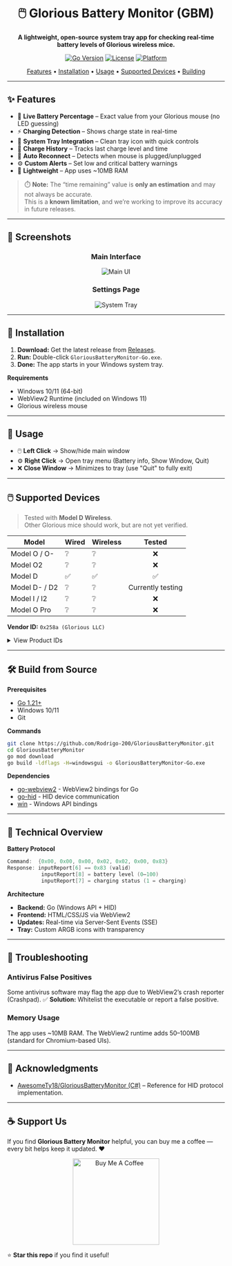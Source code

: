 <div align="center">

# 🖱️ Glorious Battery Monitor (GBM)

**A lightweight, open-source system tray app for checking real-time battery levels of Glorious wireless mice.**

[![Go Version](https://img.shields.io/badge/Go-1.21+-00ADD8?style=flat&logo=go)](https://go.dev/)
[![License](https://img.shields.io/badge/License-MIT-blue.svg)](LICENSE)
[![Platform](https://img.shields.io/badge/Platform-Windows-0078D6?style=flat&logo=windows)](https://www.microsoft.com/windows)

[Features](#-features) • [Installation](#-installation) • [Usage](#-usage) • [Supported Devices](#-supported-devices) • [Building](#-building-from-source)

</div>

---

## ✨ Features

- 🔋 **Live Battery Percentage** – Exact value from your Glorious mouse (no LED guessing)
- ⚡ **Charging Detection** – Shows charge state in real-time
- 🎯 **System Tray Integration** – Clean tray icon with quick controls
- 📅 **Charge History** – Tracks last charge level and time
- 🔄 **Auto Reconnect** – Detects when mouse is plugged/unplugged
- ⚙️ **Custom Alerts** – Set low and critical battery warnings
- 💾 **Lightweight** – App uses ~10MB RAM

> ⏱️ **Note:** The “time remaining” value is **only an estimation** and may not always be accurate.  
> This is a **known limitation**, and we’re working to improve its accuracy in future releases.

---

## 📸 Screenshots

<div align="center">

### Main Interface
![Main UI](docs/main-page.png)

### Settings Page
![System Tray](docs/settings-page.png)

</div>

---

## 🚀 Installation

1. **Download:** Get the latest release from [Releases](../../releases).  
2. **Run:** Double-click `GloriousBatteryMonitor-Go.exe`.  
3. **Done:** The app starts in your Windows system tray.  

**Requirements**
- Windows 10/11 (64-bit)
- WebView2 Runtime (included on Windows 11)
- Glorious wireless mouse

---

## 📖 Usage

- 🖱️ **Left Click** → Show/hide main window  
- ⚙️ **Right Click** → Open tray menu (Battery info, Show Window, Quit)  
- ❌ **Close Window** → Minimizes to tray (use "Quit" to fully exit)

---

## 🖱️ Supported Devices

> Tested with **Model D Wireless**.  
> Other Glorious mice should work, but are not yet verified.

| Model | Wired | Wireless | Tested |
|--------|--------|-----------|:------:|
| Model O / O- | ❔ | ❔ | ❌ |
| Model O2 | ❔ | ❔ | ❌ |
| Model D | ✅ | ✅ | ✅ |
| Model D- / D2 | ❔ | ❔ | Currently testing |
| Model I / I2 | ❔ | ❔ | ❌ |
| Model O Pro | ❔ | ❔ | ❌ |

**Vendor ID:** `0x258a (Glorious LLC)`

<details>
<summary>View Product IDs</summary>

```

Model O:      0x2011 (Wired), 0x2013 (Wireless)
Model O-:     0x2019 (Wired), 0x2024 (Wireless)
Model O Pro:  0x2017 (Wired), 0x2018 (Wireless)
Model O2:     0x2009 (Wired), 0x200b (Wireless)
Model D:      0x2012 (Wired), 0x2023 (Wireless)
Model D-:     0x2015 (Wired), 0x2025 (Wireless)
Model D2:     0x2031 (Wired), 0x2033 (Wireless)
Model I:      0x2036 (Wired), 0x2046 (Wireless)
Model I2:     0x2014 (Wired), 0x2016 (Wireless)

````

</details>

---

## 🛠️ Build from Source

**Prerequisites**
- [Go 1.21+](https://go.dev/dl/)
- Windows 10/11
- Git

**Commands**
```bash
git clone https://github.com/Rodrigo-200/GloriousBatteryMonitor.git
cd GloriousBatteryMonitor
go mod download
go build -ldflags -H=windowsgui -o GloriousBatteryMonitor-Go.exe
````

**Dependencies**

- [go-webview2](https://github.com/jchv/go-webview2) - WebView2 bindings for Go
- [go-hid](https://github.com/sstallion/go-hid) - HID device communication
- [win](https://github.com/lxn/win) - Windows API bindings

---

## 🔧 Technical Overview

**Battery Protocol**

```go
Command:  {0x00, 0x00, 0x00, 0x02, 0x02, 0x00, 0x83}
Response: inputReport[6] == 0x83 (valid)
           inputReport[8] = battery level (0–100)
           inputReport[7] = charging status (1 = charging)
```

**Architecture**

* **Backend:** Go (Windows API + HID)
* **Frontend:** HTML/CSS/JS via WebView2
* **Updates:** Real-time via Server-Sent Events (SSE)
* **Tray:** Custom ARGB icons with transparency

---

## 🐞 Troubleshooting

### Antivirus False Positives

Some antivirus software may flag the app due to WebView2’s crash reporter (Crashpad).
✅ **Solution:** Whitelist the executable or report a false positive.

### Memory Usage

The app uses ~10MB RAM.
The WebView2 runtime adds 50–100MB (standard for Chromium-based UIs).

---

## 🙏 Acknowledgments

* [AwesomeTy18/GloriousBatteryMonitor (C#)](https://github.com/AwesomeTy18/GloriousBatteryMonitor) – Reference for HID protocol implementation.

---

## ☕ Support Us

If you find **Glorious Battery Monitor** helpful, you can buy me a coffee — every bit helps keep it updated. ❤️

<p align="center">
  <a href="https://www.buymeacoffee.com/gloriousbattery" target="_blank">
    <img src="https://cdn.buymeacoffee.com/buttons/v2/default-yellow.png" alt="Buy Me A Coffee" width="200"/>
  </a>
</p>

⭐ **Star this repo** if you find it useful!

</div>

